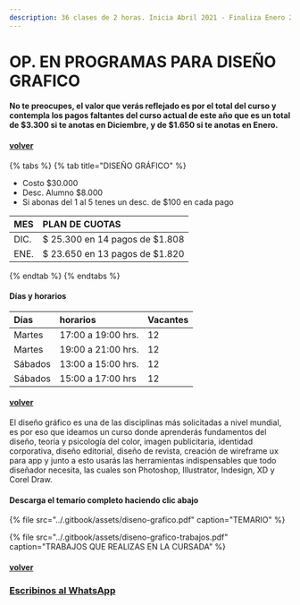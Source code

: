 ```yaml
---
description: 36 clases de 2 horas. Inicia Abril 2021 - Finaliza Enero 2022
---
```


# OP. EN PROGRAMAS PARA DISEÑO GRAFICO

#### No te preocupes, el valor que verás reflejado es por el total del curso y contempla los pagos faltantes del curso actual de este año que es un total de $3.300 si te anotas en Diciembre, y de $1.650 si te anotas en Enero.

#### [volver](../)

{% tabs %}
{% tab title="DISEÑO GRÁFICO" %}
* Costo $30.000
* Desc. Alumno $8.000
* Si abonas del 1 al 5 tenes un desc. de $100 en cada pago

| MES | PLAN DE CUOTAS |
| :--- | :--- |
| DIC. | $ 25.300 en 14 pagos de $1.808 |
| ENE. | $ 23.650 en 13 pagos de $1.820 |
{% endtab %}
{% endtabs %}

#### Días y horarios

| Días | horarios | Vacantes |
| :--- | :--- | :--- |
| Martes | 17:00 a 19:00 hrs. | 12 |
| Martes | 19:00 a 21:00 hrs. | 12 |
| Sábados | 13:00 a 15:00 hrs. | 12 |
| Sábados | 15:00 a 17:00 hrs | 12 |

#### [volver](../)

El diseño gráfico es una de las disciplinas más solicitadas a nivel mundial, es por eso que ideamos un curso donde aprenderás fundamentos del diseño, teoría y psicología del color, imagen publicitaria, identidad corporativa, diseño editorial, diseño de revista, creación de wireframe ux para app y junto a esto usarás las herramientas indispensables que todo diseñador necesita, las cuales son Photoshop, Illustrator, Indesign, XD y Corel Draw.

#### Descarga el temario completo haciendo clic abajo

{% file src="../.gitbook/assets/diseno-grafico.pdf" caption="TEMARIO" %}

{% file src="../.gitbook/assets/diseno-grafico-trabajos.pdf" caption="TRABAJOS QUE REALIZAS EN LA CURSADA" %}

#### [volver](../)

### [Escribinos al WhatsApp](http://wa.me/5491164622877?text=Me%20interesa%20el%20curso%20de%20Diseño%20Grafico)

